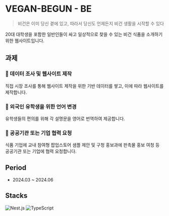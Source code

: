 # VEGAN-BEGUN - BE
> 비건은 이미 당신 곁에 있고, 따라서 당신도 언제든지 비건 생활을 시작할 수 있다

20대 대학생을 포함한 일반인들이 싸고 일상적으로 찾을 수 있는 비건 식품을 소개하기 위한 웹사이트입니다.

## 과제
### 💚 데이터 조사 및 웹사이트 제작
직접 시장 조사를 통해 웹사이트 제작을 위한 기반 데이터를 쌓고, 이에 따라 웹사이트를 제작합니다.

### 💛 외국인 유학생을 위한 언어 변경
유학생들의 편의를 위해 각 설명문을 영어로 번역하여 제공합니다.

### 💜 공공기관 또는 기업 협력 요청
식품 기업에 교내 참여형 팝업스토어 샘플 제안 및 구청 홍보과에 판촉물 홍보 여청 등 공공기관 또는 기업에 협력 요청합니다.

## Period
- 2024.03 ~ 2024.06

## Stacks
![Nest.js](https://img.shields.io/badge/Nest.js-E0234E?style=for-the-badge&logo=nestjs&logoColor=ffffff)
![TypeScript](https://img.shields.io/badge/TypeScript-3178C6?style=for-the-badge&logo=typescript&logoColor=ffffff)
